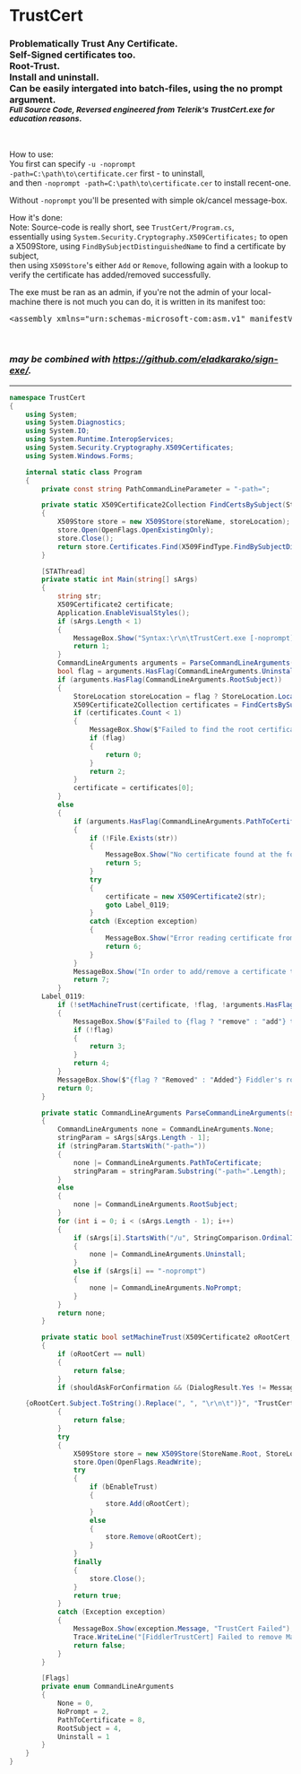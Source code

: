 <h1>TrustCert</h1>
<h3>Problematically Trust Any Certificate. <br/>Self-Signed certificates too. <br/>Root-Trust. <br/>Install and uninstall. <br/>Can be easily intergated into batch-files, using the no prompt argument. <br/><sub><em>Full Source Code, Reversed engineered from Telerik's TrustCert.exe for education reasons</em>.</sub></h3>

<br/>

How to use:<br/>
You first can specify <code>-u -noprompt -path=C:\path\to\certificate.cer</code> first - to uninstall,<br/>
and then <code>-noprompt -path=C:\path\to\certificate.cer</code> to install recent-one.<br/>

Without <code>-noprompt</code> you'll be presented with simple ok/cancel message-box.
<br/>

How it's done:<br/>
Note: Source-code is really short, see <code>TrustCert/Program.cs</code>,<br/>
essentially using <code>System.Security.Cryptography.X509Certificates;</code> to open a X509Store, using <code>FindBySubjectDistinguishedName</code> to find a certificate by subject,<br/>
then using <code>X509Store</code>'s either <code>Add</code> or <code>Remove</code>, following again with a lookup to verify the certificate has added/removed successfully.
<br/>

The exe must be ran as an admin, if you're not the admin of your local-machine there is not much you can do, it is written in its manifest too:
<pre>
&lt;assembly xmlns="urn:schemas-microsoft-com:asm.v1" manifestVersion="1.0"&gt;&lt;trustInfo xmlns="urn:schemas-microsoft-com:asm.v2"&gt;&lt;security&gt;&lt;requestedPrivileges&gt;&lt;<strong>requestedExecutionLevel level="requireAdministrator"</strong>&gt;&lt;/requestedExecutionLevel&gt;&lt;/requestedPrivileges&gt;&lt;/security&gt;&lt;/trustInfo&gt;&lt;compatibility xmlns="urn:schemas-microsoft-com:compatibility.v1"&gt;&lt;application&gt;&lt;supportedOS Id="{e2011457-1546-43c5-a5fe-008deee3d3f0}"&gt;&lt;/supportedOS&gt;&lt;supportedOS Id="{35138b9a-5d96-4fbd-8e2d-a2440225f93a}"&gt;&lt;/supportedOS&gt;&lt;supportedOS Id="{4a2f28e3-53b9-4441-ba9c-d69d4a4a6e38}"&gt;&lt;/supportedOS&gt;&lt;supportedOS Id="{1f676c76-80e1-4239-95bb-83d0f6d0da78}"&gt;&lt;/supportedOS&gt;&lt;supportedOS Id="{8e0f7a12-bfb3-4fe8-b9a5-48fd50a15a9a}"&gt;&lt;/supportedOS&gt;&lt;/application&gt;&lt;/compatibility&gt;&lt;/assembly&gt;
</pre>

<br/>

<h3><em>may be combined with <a href="https://github.com/eladkarako/sign-exe/">https://github.com/eladkarako/sign-exe/</a>.</em></h3>

<hr/>

```c#
namespace TrustCert
{
    using System;
    using System.Diagnostics;
    using System.IO;
    using System.Runtime.InteropServices;
    using System.Security.Cryptography.X509Certificates;
    using System.Windows.Forms;

    internal static class Program
    {
        private const string PathCommandLineParameter = "-path=";

        private static X509Certificate2Collection FindCertsBySubject(StoreName storeName, StoreLocation storeLocation, string sFullSubject)
        {
            X509Store store = new X509Store(storeName, storeLocation);
            store.Open(OpenFlags.OpenExistingOnly);
            store.Close();
            return store.Certificates.Find(X509FindType.FindBySubjectDistinguishedName, sFullSubject, false);
        }

        [STAThread]
        private static int Main(string[] sArgs)
        {
            string str;
            X509Certificate2 certificate;
            Application.EnableVisualStyles();
            if (sArgs.Length < 1)
            {
                MessageBox.Show("Syntax:\r\n\tTrustCert.exe [-noprompt] [-u] (CertSubject | -path=PathToCertificate)", "Incorrect Parameters");
                return 1;
            }
            CommandLineArguments arguments = ParseCommandLineArguments(sArgs, out str);
            bool flag = arguments.HasFlag(CommandLineArguments.Uninstall);
            if (arguments.HasFlag(CommandLineArguments.RootSubject))
            {
                StoreLocation storeLocation = flag ? StoreLocation.LocalMachine : StoreLocation.CurrentUser;
                X509Certificate2Collection certificates = FindCertsBySubject(StoreName.Root, storeLocation, str);
                if (certificates.Count < 1)
                {
                    MessageBox.Show($"Failed to find the root certificate in {flag ? "Machine" : "User"} Root List.", "TrustCert Failed");
                    if (flag)
                    {
                        return 0;
                    }
                    return 2;
                }
                certificate = certificates[0];
            }
            else
            {
                if (arguments.HasFlag(CommandLineArguments.PathToCertificate))
                {
                    if (!File.Exists(str))
                    {
                        MessageBox.Show("No certificate found at the following path:" + Environment.NewLine + Environment.NewLine + str, "Certificate not found");
                        return 5;
                    }
                    try
                    {
                        certificate = new X509Certificate2(str);
                        goto Label_0119;
                    }
                    catch (Exception exception)
                    {
                        MessageBox.Show("Error reading certificate from path - " + exception.Message, "Error reading certificate");
                        return 6;
                    }
                }
                MessageBox.Show("In order to add/remove a certificate to/from the Machine Root list you must provide either CertSubject or -path=PathToCertificate as last parameter.");
                return 7;
            }
        Label_0119:
            if (!setMachineTrust(certificate, !flag, !arguments.HasFlag(CommandLineArguments.NoPrompt)))
            {
                MessageBox.Show($"Failed to {flag ? "remove" : "add"} the root certificate {flag ? "from" : "to"} the Machine Root List.", "TrustCert Failed");
                if (!flag)
                {
                    return 3;
                }
                return 4;
            }
            MessageBox.Show($"{flag ? "Removed" : "Added"} Fiddler's root certificate {flag ? "from" : "to"} the Machine Root List.", "TrustCert Success");
            return 0;
        }

        private static CommandLineArguments ParseCommandLineArguments(string[] sArgs, out string stringParam)
        {
            CommandLineArguments none = CommandLineArguments.None;
            stringParam = sArgs[sArgs.Length - 1];
            if (stringParam.StartsWith("-path="))
            {
                none |= CommandLineArguments.PathToCertificate;
                stringParam = stringParam.Substring("-path=".Length);
            }
            else
            {
                none |= CommandLineArguments.RootSubject;
            }
            for (int i = 0; i < (sArgs.Length - 1); i++)
            {
                if (sArgs[i].StartsWith("/u", StringComparison.OrdinalIgnoreCase) || sArgs[i].StartsWith("-u", StringComparison.OrdinalIgnoreCase))
                {
                    none |= CommandLineArguments.Uninstall;
                }
                else if (sArgs[i] == "-noprompt")
                {
                    none |= CommandLineArguments.NoPrompt;
                }
            }
            return none;
        }

        private static bool setMachineTrust(X509Certificate2 oRootCert, bool bEnableTrust, bool shouldAskForConfirmation)
        {
            if (oRootCert == null)
            {
                return false;
            }
            if (shouldAskForConfirmation && (DialogResult.Yes != MessageBox.Show($"Please, confirm that you wish to {bEnableTrust ? "ADD" : "REMOVE"} the following certificate {bEnableTrust ? "to" : "from"} your PC's Trusted Root List:

	{oRootCert.Subject.ToString().Replace(", ", "\r\n\t")}", "TrustCert Confirmation", MessageBoxButtons.YesNo)))
            {
                return false;
            }
            try
            {
                X509Store store = new X509Store(StoreName.Root, StoreLocation.LocalMachine);
                store.Open(OpenFlags.ReadWrite);
                try
                {
                    if (bEnableTrust)
                    {
                        store.Add(oRootCert);
                    }
                    else
                    {
                        store.Remove(oRootCert);
                    }
                }
                finally
                {
                    store.Close();
                }
                return true;
            }
            catch (Exception exception)
            {
                MessageBox.Show(exception.Message, "TrustCert Failed");
                Trace.WriteLine("[FiddlerTrustCert] Failed to remove Machine roots: " + exception.Message);
                return false;
            }
        }

        [Flags]
        private enum CommandLineArguments
        {
            None = 0,
            NoPrompt = 2,
            PathToCertificate = 8,
            RootSubject = 4,
            Uninstall = 1
        }
    }
}

```

